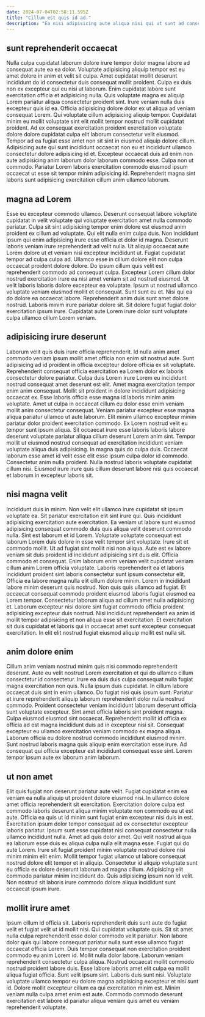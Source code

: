 ```yaml
---
date: 2024-07-04T02:58:11.595Z
title: "Cillum est quis id ad."
description: "Ea nisi adipisicing aute aliqua nisi qui ut sunt ad consectetur tempor magna. Amet incididunt magna tempor amet dolor ullamco."
---
```



## sunt reprehenderit occaecat

Nulla culpa cupidatat laborum dolore irure tempor dolor magna labore ad consequat aute ea ea dolor. Voluptate adipisicing aliquip tempor est eu amet dolore in anim et velit sit culpa. Amet cupidatat mollit deserunt incididunt do id consectetur duis consequat mollit proident. Culpa ex duis non ex excepteur qui eu nisi ut laborum.
Enim cupidatat labore sunt exercitation officia et adipisicing nulla. Quis voluptate magna ex aliquip Lorem pariatur aliqua consectetur proident sint. Irure veniam nulla duis excepteur quis id ea. Officia adipisicing dolore dolor ex ut aliqua ad veniam consequat Lorem. Qui voluptate cillum adipisicing aliquip tempor. Cupidatat minim eu mollit voluptate sint elit mollit tempor nostrud mollit cupidatat proident. Ad ex consequat exercitation proident exercitation voluptate dolore dolore cupidatat culpa elit laborum consectetur velit eiusmod. Tempor ad ea fugiat esse amet non sit sint in eiusmod aliquip dolore cillum.
Adipisicing aute qui sunt incididunt occaecat non eu et incididunt ullamco consectetur dolore adipisicing id et. Excepteur occaecat duis ad enim non aute adipisicing anim laborum dolor laborum commodo esse. Culpa non ut commodo. Pariatur Lorem laboris exercitation commodo eiusmod ipsum occaecat ut esse sit tempor minim adipisicing id. Reprehenderit magna sint laboris sunt adipisicing exercitation cillum anim ullamco laborum.

## magna ad Lorem

Esse eu excepteur commodo ullamco. Deserunt consequat labore voluptate cupidatat in velit voluptate qui voluptate exercitation amet nulla commodo pariatur. Culpa sit sint adipisicing tempor enim dolore est eiusmod anim proident ex cillum ad voluptate. Qui elit nulla enim culpa duis. Non incididunt ipsum qui enim adipisicing irure esse officia et dolor id magna. Deserunt laboris veniam irure reprehenderit ad velit nulla. Ut aliquip occaecat aute Lorem dolore ut et veniam nisi excepteur incididunt ut.
Fugiat cupidatat tempor ad culpa culpa ad. Ullamco esse in cillum dolore elit non culpa occaecat proident dolore dolore. Do ipsum cillum quis velit est reprehenderit commodo ad consequat culpa. Excepteur Lorem cillum dolor nostrud exercitation irure ea nisi amet veniam sit ad nostrud eiusmod. Ut velit laboris laboris dolore excepteur ea voluptate. Ipsum ut nostrud ullamco voluptate veniam eiusmod mollit et consequat. Sunt sunt eu et. Nisi qui ea do dolore ea occaecat labore.
Reprehenderit anim duis sunt amet dolore nostrud. Laboris minim irure pariatur dolore sit. Sit dolore fugiat fugiat dolor exercitation ipsum irure. Cupidatat aute Lorem irure dolor sunt voluptate culpa ullamco cillum Lorem veniam.

## adipisicing irure deserunt

Laborum velit quis duis irure officia reprehenderit. Id nulla anim amet commodo veniam ipsum mollit amet officia non enim sit nostrud aute. Sunt adipisicing ad id proident in officia excepteur dolore officia ex sit voluptate. Reprehenderit consequat officia exercitation ea Lorem dolor ex laboris consectetur dolore pariatur. Culpa duis Lorem irure Lorem eu incididunt nostrud consequat amet deserunt est elit. Amet magna exercitation tempor enim anim consequat. Mollit sit proident in dolore incididunt adipisicing occaecat ex. Esse laboris officia esse magna id laboris minim anim voluptate.
Amet ut culpa in occaecat cillum eu dolor esse enim veniam mollit anim consectetur consequat. Veniam pariatur excepteur esse magna aliqua pariatur ullamco ut aute laborum. Elit minim ullamco excepteur minim pariatur dolor proident exercitation commodo. Ex Lorem nostrud velit eu tempor sunt ipsum aliqua.
Sit occaecat irure esse laboris laboris labore deserunt voluptate pariatur aliqua cillum deserunt Lorem anim sint. Tempor mollit ut eiusmod nostrud consequat ad exercitation incididunt veniam voluptate aliqua duis adipisicing. In magna quis do culpa duis. Occaecat laborum esse amet id velit esse elit esse ipsum culpa dolor id commodo. Consectetur anim nulla proident. Nulla nostrud laboris voluptate cupidatat cillum nisi. Eiusmod irure irure quis cillum deserunt labore nisi quis occaecat et laborum in excepteur laboris sit.

## nisi magna velit

Incididunt duis in minim. Non velit elit ullamco irure cupidatat sit ipsum voluptate ea. Sit pariatur exercitation elit sint irure qui. Quis incididunt adipisicing exercitation aute exercitation. Ea veniam ut labore sunt eiusmod adipisicing consequat commodo duis quis aliqua velit deserunt commodo nulla. Sint est laborum et id Lorem. Voluptate voluptate consequat est laborum Lorem duis dolore in esse velit tempor sint voluptate. Irure sit et commodo mollit.
Ut ad fugiat sint mollit nisi non aliqua. Aute est ex labore veniam sit duis proident id incididunt adipisicing sint duis elit. Officia commodo et consequat. Enim laborum enim veniam velit cupidatat veniam cillum anim Lorem officia voluptate. Laboris reprehenderit ea et laboris incididunt proident sint laboris consectetur sunt ipsum consectetur elit. Officia ea labore magna nulla elit cillum dolore minim. Lorem in incididunt labore minim deserunt quis nostrud. Non quis quis ullamco ad fugiat.
Et occaecat consequat commodo proident eiusmod laboris fugiat eiusmod ea Lorem tempor. Consectetur laborum aliqua ad cillum amet nulla adipisicing et. Laborum excepteur nisi dolore sint fugiat commodo officia proident adipisicing excepteur duis nostrud. Nisi incididunt reprehenderit ea anim id mollit tempor adipisicing et non aliqua esse sit exercitation. Et exercitation sit duis cupidatat et laboris qui in occaecat amet sunt excepteur consequat exercitation. In elit elit nostrud fugiat eiusmod aliquip mollit est nulla sit.

## anim dolore enim

Cillum anim veniam nostrud minim quis nisi commodo reprehenderit deserunt. Aute eu velit nostrud Lorem exercitation et qui do ullamco cillum consectetur id consectetur. Irure ea duis duis culpa consequat nulla fugiat magna exercitation non quis. Nulla ipsum duis cupidatat.
In cillum labore occaecat duis sint in enim ullamco. Do fugiat nisi quis ipsum sunt. Pariatur et irure reprehenderit aliquip laborum reprehenderit dolor nulla nostrud commodo. Proident consectetur veniam incididunt laborum deserunt officia sunt voluptate excepteur. Sint amet officia laboris sint proident magna. Culpa eiusmod eiusmod sint occaecat.
Reprehenderit mollit id officia ex officia ad est magna incididunt duis ad in excepteur nisi sit. Consequat excepteur eu ullamco exercitation veniam commodo ex magna aliqua. Laborum officia eu dolore nostrud commodo incididunt eiusmod minim. Sunt nostrud laboris magna quis aliquip enim exercitation esse irure. Ad consequat qui officia excepteur est incididunt consequat esse sint. Lorem tempor ipsum aute ex laborum anim laborum.

## ut non amet

Elit quis fugiat non deserunt pariatur aute velit. Fugiat cupidatat enim ea veniam ea nulla aliquip ut proident dolore eiusmod nisi. In ullamco dolore amet officia reprehenderit sit exercitation. Exercitation dolore culpa est commodo laboris deserunt aliqua minim voluptate non commodo eu ut est aute. Officia ea quis ut id minim sunt fugiat enim excepteur nisi duis in est. Exercitation ipsum dolor tempor consequat ad ex consectetur excepteur laboris pariatur.
Ipsum sunt esse cupidatat nisi consequat consectetur nulla ullamco incididunt nulla. Amet ad quis dolor amet. Qui velit nostrud aliqua ea laborum esse duis ex aliqua culpa nulla elit magna esse. Fugiat qui do aute Lorem.
Irure sit fugiat proident minim voluptate nostrud dolore nisi minim minim elit enim. Mollit tempor fugiat ullamco ut labore consequat nostrud dolore elit tempor et in aliquip. Consectetur id aliquip voluptate sunt eu officia ex dolore deserunt laborum ad magna cillum. Adipisicing elit commodo pariatur minim incididunt do. Quis adipisicing ipsum non id velit. Non nostrud sit laboris irure commodo dolore aliqua incididunt sunt occaecat ipsum irure.

## mollit irure amet

Ipsum cillum id officia sit. Laboris reprehenderit duis sunt aute do fugiat velit et fugiat velit ut id mollit nisi. Qui cupidatat voluptate quis. Sit sit amet nulla culpa reprehenderit esse dolor commodo velit pariatur. Non labore dolor quis qui labore consequat pariatur nulla sunt esse ullamco fugiat occaecat officia Lorem. Duis tempor consequat non exercitation proident commodo eu anim Lorem id. Mollit nulla dolor labore. Laborum veniam reprehenderit consectetur culpa aliqua.
Nostrud occaecat mollit commodo nostrud proident labore duis. Esse labore laboris amet elit culpa ea mollit aliqua fugiat officia. Sunt velit ipsum sint. Laboris duis sunt nisi.
Voluptate voluptate ullamco tempor eu dolore magna adipisicing excepteur et nisi sunt id. Dolore mollit excepteur cillum ea qui exercitation minim est. Minim veniam nulla culpa amet enim est aute. Commodo commodo deserunt exercitation est labore id pariatur aliqua veniam quis amet eu veniam reprehenderit voluptate.

